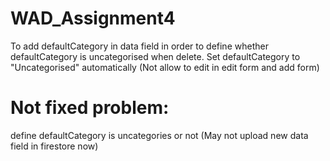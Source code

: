 # WAD_Assignment4
To add defaultCategory in data field in order to define whether defaultCategory is uncategorised when delete.
Set defaultCategory to "Uncategorised" automatically (Not allow to edit in edit form and add form)
# Not fixed problem:
define defaultCategory is uncategories or not (May not upload new data field in firestore now)
